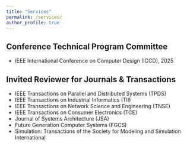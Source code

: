 ```yaml
---
title: "Services"
permalink: /services/
author_profile: true
---
```



## Conference Technical Program Committee
- IEEE International Conference on Computer Design (ICCD), 2025


## Invited Reviewer for Journals & Transactions
- IEEE Transactions on Parallel and Distributed Systems (TPDS)
- IEEE Transactions on Industrial Informatics (TII)
- IEEE Transactions on Network Science and Engineering (TNSE)
- IEEE Transactions on Consumer Electronics (TCE)
- Journal of Systems Architecture (JSA)
- Future Generation Computer Systems (FGCS)
- Simulation: Transactions of the Society for Modeling and Simulation International

